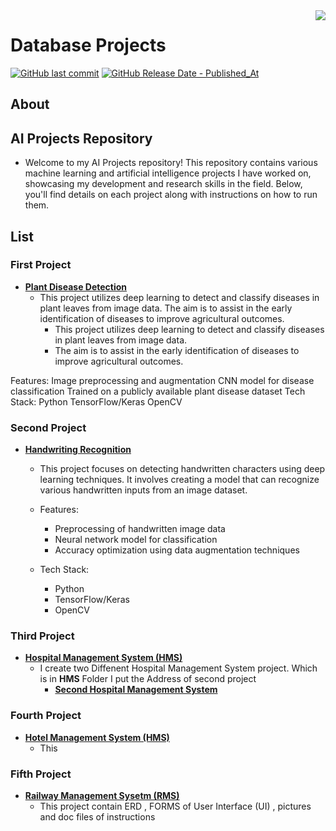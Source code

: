 <img src="Database.jpg" align="right" />

# Database Projects
[![GitHub last commit](https://img.shields.io/github/last-commit/samiwadh/Database-Project?color=%23f54242)](https://github.com/samiwadh/Database-Project)
[![GitHub Release Date - Published_At](https://img.shields.io/github/release-date/samiwadh/Database-Project?color=%23f54242)](https://github.com/samiwadh/Database-Project)



## About
## AI Projects Repository
- Welcome to my AI Projects repository! This repository contains various machine learning and artificial intelligence projects I have worked on, 
showcasing my development and research skills in the field. Below, you'll find details on each project along with instructions on how to run them.
## List

### First Project 
  - **[Plant Disease Detection](https://github.com/samiwadh/AI-Project/tree/main/Plant%20Disease%20Detection)**
    - This project utilizes deep learning to detect and classify diseases in plant leaves from image data. The aim is to assist in the early identification of diseases to improve agricultural outcomes.
      - This project utilizes deep learning to detect and classify diseases in plant leaves from image data.
      - The aim is to assist in the early identification of diseases to improve agricultural outcomes.

Features:
Image preprocessing and augmentation
CNN model for disease classification
Trained on a publicly available plant disease dataset
Tech Stack:
Python
TensorFlow/Keras
OpenCV
### Second Project 
  - **[Handwriting Recognition](https://github.com/samiwadh/AI-Project/tree/main/Handwriting%20Recognition)**
    -  This project focuses on detecting handwritten characters using deep learning techniques. It involves creating a model that can recognize various handwritten inputs from an image dataset.
    - Features:
      - Preprocessing of handwritten image data
      - Neural network model for classification
      - Accuracy optimization using data augmentation techniques
        
    - Tech Stack:
      - Python
      - TensorFlow/Keras
      - OpenCV  

### Third Project 
  - **[Hospital Management System (HMS)](https://github.com/samiwadh/Database-Project/tree/main/List%20of%20project/HOSPITAL%20Management%20System)**
    - I create two Diffenent Hospital Management System project. Which is in **HMS** Folder I put the Address of second project
      - **[Second Hospital Management System](https://github.com/samiwadh/Database-Project/tree/main/List%20of%20project/HOSPITAL%20Management%20System/Second%20Project%20of%20HOSPITAL%20Management%20System)**
### Fourth Project
 - **[Hotel Management System (HMS)](https://github.com/samiwadh/Database-Project/tree/main/List%20of%20project/HOTEL%20Management%20System%20M)**
   - This
### Fifth Project
  - **[Railway Management Sysetm (RMS)](https://github.com/samiwadh/Database-Project/tree/main/List%20of%20project/RAILWAY%20PROJECT%20complete)**
    - This project contain ERD , FORMS of User Interface (UI) , pictures and doc files of instructions  
